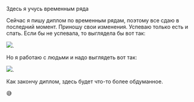 Здесь я учусь временным ряда

Сейчас я пишу диплом по временным рядам, поэтому все сдаю в последний момент. Приношу свои изменения. Успеваю только есть и спать. Если бы не успевала, то выглядела бы вот так:

![](https://i.pinimg.com/736x/33/1d/45/331d45ea2bbe8f7385c6cd99bb2f4fac.jpg).

Но я работаю с людьми и надо выглядеть вот так:

![](https://i.pinimg.com/736x/40/b0/98/40b09802b75216f3c36fa10c16fd6bad.jpg).

Как закончу диплом, здесь будет что-то более обдуманное.

:sweat_smile:

